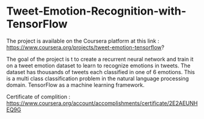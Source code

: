 # Tweet-Emotion-Recognition-with-TensorFlow

The project is available on the Coursera platform at this link : https://www.coursera.org/projects/tweet-emotion-tensorflow?


The goal of the project is t to create a recurrent neural network and train it on a tweet emotion dataset to learn to recognize emotions in tweets. The dataset has thousands of tweets each classified in one of 6 emotions. This is a multi class classification problem in the natural language processing domain. TensorFlow as a machine learning framework.


Certificate of complition : https://www.coursera.org/account/accomplishments/certificate/2E2AEUNHEQ9G
